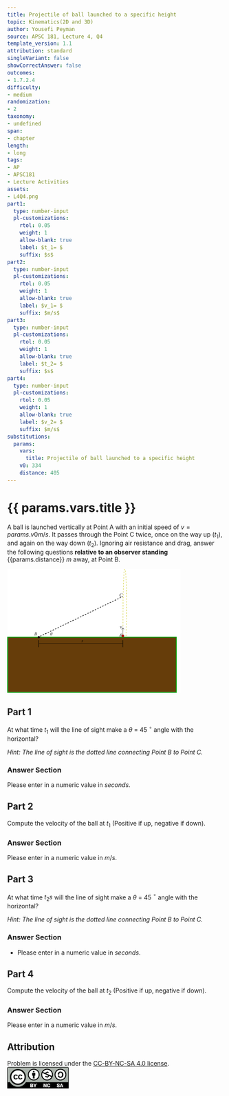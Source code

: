 ```yaml
---
title: Projectile of ball launched to a specific height
topic: Kinematics(2D and 3D)
author: Yousefi Peyman
source: APSC 181, Lecture 4, Q4
template_version: 1.1
attribution: standard
singleVariant: false
showCorrectAnswer: false
outcomes:
- 1.7.2.4
difficulty:
- medium
randomization:
- 2
taxonomy:
- undefined
span:
- chapter
length:
- long
tags:
- AP
- APSC181
- Lecture Activities
assets:
- L4Q4.png
part1:
  type: number-input
  pl-customizations:
    rtol: 0.05
    weight: 1
    allow-blank: true
    label: $t_1= $
    suffix: $s$
part2:
  type: number-input
  pl-customizations:
    rtol: 0.05
    weight: 1
    allow-blank: true
    label: $v_1= $
    suffix: $m/s$
part3:
  type: number-input
  pl-customizations:
    rtol: 0.05
    weight: 1
    allow-blank: true
    label: $t_2= $
    suffix: $s$
part4:
  type: number-input
  pl-customizations:
    rtol: 0.05
    weight: 1
    allow-blank: true
    label: $v_2= $
    suffix: $m/s$
substitutions:
  params:
    vars:
      title: Projectile of ball launched to a specific height
    v0: 334
    distance: 405
---
```

# {{ params.vars.title }}
A ball is launched vertically at Point A with an initial speed of $v = {{params.v0}} m/s$.
It passes through the Point C twice, once on the way up ($t_1$), and again on the way down ($t_2$).
Ignoring air resistance and drag, answer the following questions **relative to an observer standing** {{params.distance}} $m$ away, at Point B.

<img src="L4Q4.png" width=80%>

## Part 1

At what time $t_1$ will the line of sight make a $\theta$ = 45 $^{\circ}$ angle with the horizontal?

*Hint: The line of sight is the dotted line connecting Point B to Point C.*

### Answer Section

Please enter in a numeric value in $seconds$.

## Part 2

Compute the velocity of the ball at $t_1$ (Positive if up, negative if down).

### Answer Section

Please enter in a numeric value in $m/s$.

## Part 3

At what time $t_2 s$ will the line of sight make a $\theta$ = 45 $^{\circ}$ angle with the horizontal?

*Hint: The line of sight is the dotted line connecting Point B to Point C.*

### Answer Section

- Please enter in a numeric value in $seconds$.

## Part 4

Compute the velocity of the ball at $t_2$ (Positive if up, negative if down).

### Answer Section

Please enter in a numeric value in $m/s$.

## Attribution

Problem is licensed under the [CC-BY-NC-SA 4.0 license](https://creativecommons.org/licenses/by-nc-sa/4.0/).<br> ![The Creative Commons 4.0 license requiring attribution-BY, non-commercial-NC, and share-alike-SA license.](https://raw.githubusercontent.com/firasm/bits/master/by-nc-sa.png)
